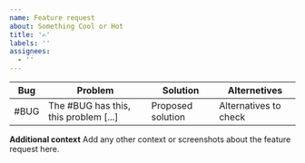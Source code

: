 ```yaml
---
name: Feature request
about: Something Cool or Hot
title: '✍️'
labels: ''
assignees:
  - ''
---
```


| Bug  | Problem                               | Solution          | Alternetives          |
| ---- | ------------------------------------- | ----------------- | --------------------- |
| #BUG | The #BUG has this, this problem [...] | Proposed solution | Alternatives to check |


**Additional context**
Add any other context or screenshots about the feature request here.

